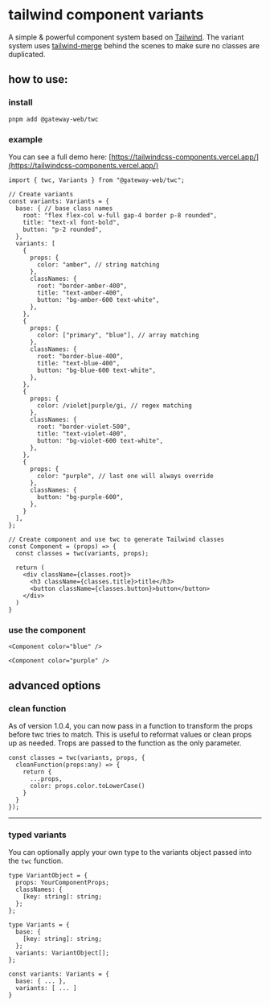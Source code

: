 # tailwind component variants

A simple & powerful component system based on [Tailwind](https://tailwindcss.com). The variant system uses [tailwind-merge](https://www.npmjs.com/package/tailwind-merge) behind the scenes to make sure no classes are duplicated.

## how to use:

### install

```
pnpm add @gateway-web/twc
```

### example

You can see a full demo here: [https://tailwindcss-components.vercel.app/](https://tailwindcss-components.vercel.app/)

```
import { twc, Variants } from "@gateway-web/twc";

// Create variants
const variants: Variants = {
  base: { // base class names
    root: "flex flex-col w-full gap-4 border p-8 rounded",
    title: "text-xl font-bold",
    button: "p-2 rounded",
  },
  variants: [
    {
      props: {
        color: "amber", // string matching
      },
      classNames: {
        root: "border-amber-400",
        title: "text-amber-400",
        button: "bg-amber-600 text-white",
      },
    },
    {
      props: {
        color: ["primary", "blue"], // array matching
      },
      classNames: {
        root: "border-blue-400",
        title: "text-blue-400",
        button: "bg-blue-600 text-white",
      },
    },
    {
      props: {
        color: /violet|purple/gi, // regex matching
      },
      classNames: {
        root: "border-violet-500",
        title: "text-violet-400",
        button: "bg-violet-600 text-white",
      },
    },
    {
      props: {
        color: "purple", // last one will always override
      },
      classNames: {
        button: "bg-purple-600",
      },
    }
  ],
};

// Create component and use twc to generate Tailwind classes
const Component = (props) => {
  const classes = twc(variants, props);

  return (
    <div className={classes.root}>
      <h3 className={classes.title}>title</h3>
      <button className={classes.button}>button</button>
    </div>
  )
}
```

### use the component

```
<Component color="blue" />

<Component color="purple" />
```

## advanced options

### clean function

As of version 1.0.4, you can now pass in a function to transform the props before twc tries to match. This is useful to reformat values or clean props up as needed. Trops are passed to the function as the only parameter.

```
const classes = twc(variants, props, {
  cleanFunction(props:any) => {
    return {
      ...props,
      color: props.color.toLowerCase()
    }
  }
});
```

---

### typed variants

You can optionally apply your own type to the variants object passed into the `twc` function.

```
type VariantObject = {
  props: YourComponentProps;
  classNames: {
    [key: string]: string;
  };
};

type Variants = {
  base: {
    [key: string]: string;
  };
  variants: VariantObject[];
};

const variants: Variants = {
  base: { ... },
  variants: [ ... ]
}
```
